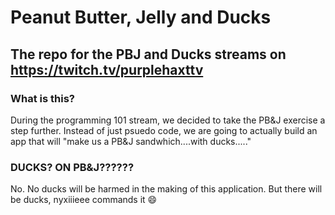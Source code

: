 # Peanut Butter, Jelly and Ducks
## The repo for the PBJ and Ducks streams on https://twitch.tv/purplehaxttv
### What is this?
During the programming 101 stream, we decided to take the PB&J exercise a step further. Instead of just 
psuedo code, we are going to actually build an app that will "make us a PB&J sandwhich....with ducks....."

### DUCKS? ON PB&J??????
No. No ducks will be harmed in the making of this application. But there will be ducks, nyxiiieee commands it :smile: